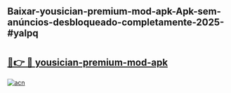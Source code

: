 ## Baixar-yousician-premium-mod-apk-Apk-sem-anúncios-desbloqueado-completamente-2025-#yalpq

# <h2><a href="https://ainizakaria.my?title=yousician-premium-mod-apk&ref=20M">🔗👉 🔴 yousician-premium-mod-apk</a></h2>

[![acn](https://github.com/user-attachments/assets/0f9c940e-d8b0-45ae-aac7-cd30a18b3e1c)](https://ainizakaria.my?title=yousician-premium-mod-apk&ref=20M)

